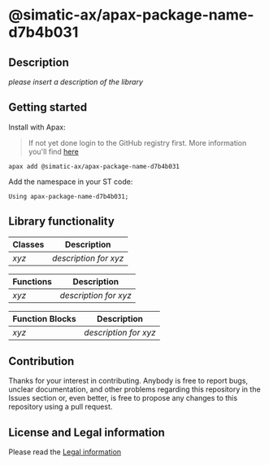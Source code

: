 # @simatic-ax/apax-package-name-d7b4b031

## Description

*please insert a description of the library*

## Getting started

Install with Apax:

> If not yet done login to the GitHub registry first.
> More information you'll find [here](https://github.com/simatic-ax/.github/blob/main/docs/personalaccesstoken.md)

```cli
apax add @simatic-ax/apax-package-name-d7b4b031
```

Add the namespace in your ST code:

```iec-st
Using apax-package-name-d7b4b031;
```

## Library functionality

| Classes | Description         |
|---------|---------------------|
| *xyz*     | *description for xyz* |

| Functions   | Description             |
|-------------|-------------------------|
| *xyz*       | *description for *xyz** |

| Function Blocks | Description           |
|-----------------|-----------------------|
| *xyz*           | *description for xyz* |

## Contribution

Thanks for your interest in contributing. Anybody is free to report bugs, unclear documentation, and other problems regarding this repository in the Issues section or, even better, is free to propose any changes to this repository using a pull request.

## License and Legal information

Please read the [Legal information](LICENSE.md)
